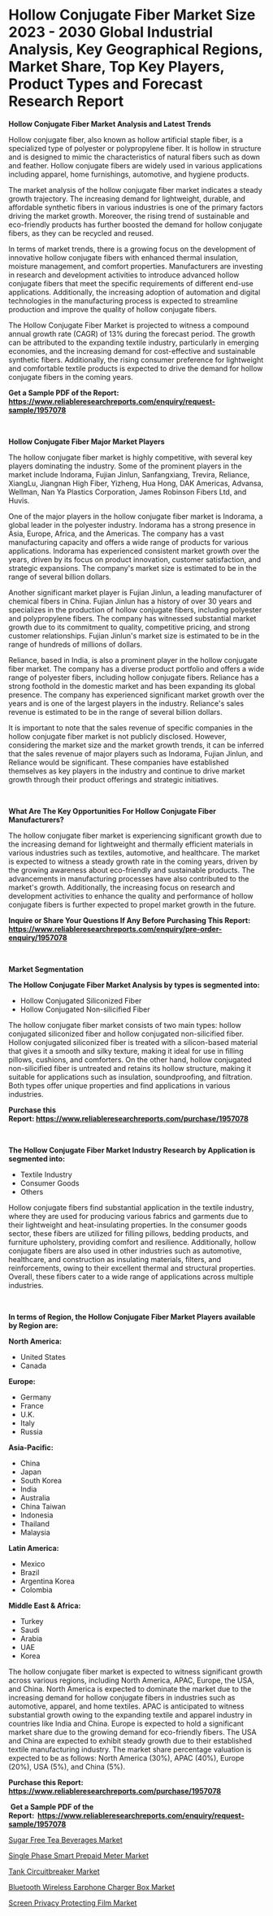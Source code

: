 <p><h1>Hollow Conjugate Fiber Market Size 2023 - 2030 Global Industrial Analysis, Key Geographical Regions, Market Share, Top Key Players, Product Types and Forecast Research Report</h1></p><p><strong>Hollow Conjugate Fiber Market Analysis and Latest Trends</strong></p>
<p><p>Hollow conjugate fiber, also known as hollow artificial staple fiber, is a specialized type of polyester or polypropylene fiber. It is hollow in structure and is designed to mimic the characteristics of natural fibers such as down and feather. Hollow conjugate fibers are widely used in various applications including apparel, home furnishings, automotive, and hygiene products.</p><p>The market analysis of the hollow conjugate fiber market indicates a steady growth trajectory. The increasing demand for lightweight, durable, and affordable synthetic fibers in various industries is one of the primary factors driving the market growth. Moreover, the rising trend of sustainable and eco-friendly products has further boosted the demand for hollow conjugate fibers, as they can be recycled and reused.</p><p>In terms of market trends, there is a growing focus on the development of innovative hollow conjugate fibers with enhanced thermal insulation, moisture management, and comfort properties. Manufacturers are investing in research and development activities to introduce advanced hollow conjugate fibers that meet the specific requirements of different end-use applications. Additionally, the increasing adoption of automation and digital technologies in the manufacturing process is expected to streamline production and improve the quality of hollow conjugate fibers.</p><p>The Hollow Conjugate Fiber Market is projected to witness a compound annual growth rate (CAGR) of 13% during the forecast period. The growth can be attributed to the expanding textile industry, particularly in emerging economies, and the increasing demand for cost-effective and sustainable synthetic fibers. Additionally, the rising consumer preference for lightweight and comfortable textile products is expected to drive the demand for hollow conjugate fibers in the coming years.</p></p>
<p><strong>Get a Sample PDF of the Report:&nbsp; <a href="https://www.reliableresearchreports.com/enquiry/request-sample/1957078">https://www.reliableresearchreports.com/enquiry/request-sample/1957078</a></strong></p>
<p>&nbsp;</p>
<p><strong>Hollow Conjugate Fiber Major Market Players</strong></p>
<p><p>The hollow conjugate fiber market is highly competitive, with several key players dominating the industry. Some of the prominent players in the market include Indorama, Fujian Jinlun, Sanfangxiang, Trevira, Reliance, XiangLu, Jiangnan High Fiber, Yizheng, Hua Hong, DAK Americas, Advansa, Wellman, Nan Ya Plastics Corporation, James Robinson Fibers Ltd, and Huvis.</p><p>One of the major players in the hollow conjugate fiber market is Indorama, a global leader in the polyester industry. Indorama has a strong presence in Asia, Europe, Africa, and the Americas. The company has a vast manufacturing capacity and offers a wide range of products for various applications. Indorama has experienced consistent market growth over the years, driven by its focus on product innovation, customer satisfaction, and strategic expansions. The company's market size is estimated to be in the range of several billion dollars.</p><p>Another significant market player is Fujian Jinlun, a leading manufacturer of chemical fibers in China. Fujian Jinlun has a history of over 30 years and specializes in the production of hollow conjugate fibers, including polyester and polypropylene fibers. The company has witnessed substantial market growth due to its commitment to quality, competitive pricing, and strong customer relationships. Fujian Jinlun's market size is estimated to be in the range of hundreds of millions of dollars.</p><p>Reliance, based in India, is also a prominent player in the hollow conjugate fiber market. The company has a diverse product portfolio and offers a wide range of polyester fibers, including hollow conjugate fibers. Reliance has a strong foothold in the domestic market and has been expanding its global presence. The company has experienced significant market growth over the years and is one of the largest players in the industry. Reliance's sales revenue is estimated to be in the range of several billion dollars.</p><p>It is important to note that the sales revenue of specific companies in the hollow conjugate fiber market is not publicly disclosed. However, considering the market size and the market growth trends, it can be inferred that the sales revenue of major players such as Indorama, Fujian Jinlun, and Reliance would be significant. These companies have established themselves as key players in the industry and continue to drive market growth through their product offerings and strategic initiatives.</p></p>
<p>&nbsp;</p>
<p><strong>What Are The Key Opportunities For Hollow Conjugate Fiber Manufacturers?</strong></p>
<p><p>The hollow conjugate fiber market is experiencing significant growth due to the increasing demand for lightweight and thermally efficient materials in various industries such as textiles, automotive, and healthcare. The market is expected to witness a steady growth rate in the coming years, driven by the growing awareness about eco-friendly and sustainable products. The advancements in manufacturing processes have also contributed to the market's growth. Additionally, the increasing focus on research and development activities to enhance the quality and performance of hollow conjugate fibers is further expected to propel market growth in the future.</p></p>
<p><strong>Inquire or Share Your Questions If Any Before Purchasing This Report: <a href="https://www.reliableresearchreports.com/enquiry/pre-order-enquiry/1957078">https://www.reliableresearchreports.com/enquiry/pre-order-enquiry/1957078</a></strong></p>
<p>&nbsp;</p>
<p><strong>Market Segmentation</strong></p>
<p><strong>The Hollow Conjugate Fiber Market Analysis by types is segmented into:</strong></p>
<p><ul><li>Hollow Conjugated Siliconized Fiber</li><li>Hollow Conjugated Non-silicified Fiber</li></ul></p>
<p><p>The hollow conjugate fiber market consists of two main types: hollow conjugated siliconized fiber and hollow conjugated non-silicified fiber. Hollow conjugated siliconized fiber is treated with a silicon-based material that gives it a smooth and silky texture, making it ideal for use in filling pillows, cushions, and comforters. On the other hand, hollow conjugated non-silicified fiber is untreated and retains its hollow structure, making it suitable for applications such as insulation, soundproofing, and filtration. Both types offer unique properties and find applications in various industries.</p></p>
<p><strong>Purchase this Report:&nbsp;<a href="https://www.reliableresearchreports.com/purchase/1957078">https://www.reliableresearchreports.com/purchase/1957078</a></strong></p>
<p>&nbsp;</p>
<p><strong>The Hollow Conjugate Fiber Market Industry Research by Application is segmented into:</strong></p>
<p><ul><li>Textile Industry</li><li>Consumer Goods</li><li>Others</li></ul></p>
<p><p>Hollow conjugate fibers find substantial application in the textile industry, where they are used for producing various fabrics and garments due to their lightweight and heat-insulating properties. In the consumer goods sector, these fibers are utilized for filling pillows, bedding products, and furniture upholstery, providing comfort and resilience. Additionally, hollow conjugate fibers are also used in other industries such as automotive, healthcare, and construction as insulating materials, filters, and reinforcements, owing to their excellent thermal and structural properties. Overall, these fibers cater to a wide range of applications across multiple industries.</p></p>
<p>&nbsp;</p>
<p><strong>In terms of Region, the Hollow Conjugate Fiber Market Players available by Region are:</strong></p>
<p>
    <p> <strong> North America: </strong>
        <ul>
            <li>United States</li>
            <li>Canada</li>
        </ul>
        </p> 
    <p> <strong> Europe: </strong>
        <ul>
            <li>Germany</li>
            <li>France</li>
            <li>U.K.</li>
            <li>Italy</li>
            <li>Russia</li>
        </ul>
        </p> 
    <p> <strong> Asia-Pacific: </strong>
        <ul>
            <li>China</li>
            <li>Japan</li>
            <li>South Korea</li>
            <li>India</li>
            <li>Australia</li>
            <li>China Taiwan</li>
            <li>Indonesia</li>
            <li>Thailand</li>
            <li>Malaysia</li>
        </ul>
        </p> 
    <p> <strong> Latin America: </strong>
        <ul>
            <li>Mexico</li>
            <li>Brazil</li>
            <li>Argentina Korea</li>
            <li>Colombia</li>
        </ul>
        </p> 
    <p> <strong> Middle East & Africa: </strong>
        <ul>
            <li>Turkey</li>
            <li>Saudi</li>
            <li>Arabia</li>
            <li>UAE</li>
            <li>Korea</li>
        </ul>
    </p>
    </p>
<p><p>The hollow conjugate fiber market is expected to witness significant growth across various regions, including North America, APAC, Europe, the USA, and China. North America is expected to dominate the market due to the increasing demand for hollow conjugate fibers in industries such as automotive, apparel, and home textiles. APAC is anticipated to witness substantial growth owing to the expanding textile and apparel industry in countries like India and China. Europe is expected to hold a significant market share due to the growing demand for eco-friendly fibers. The USA and China are expected to exhibit steady growth due to their established textile manufacturing industry. The market share percentage valuation is expected to be as follows: North America (30%), APAC (40%), Europe (20%), USA (5%), and China (5%).</p></p>
<p><strong>Purchase this Report: <a href="https://www.reliableresearchreports.com/purchase/1957078">https://www.reliableresearchreports.com/purchase/1957078</a></strong></p>
<p>&nbsp;<strong>Get a Sample PDF of the Report:&nbsp;&nbsp;<a href="https://www.reliableresearchreports.com/enquiry/request-sample/1957078">https://www.reliableresearchreports.com/enquiry/request-sample/1957078</a></strong></p>
<p><strong></strong></p>
<p><p><a href="https://medium.com/@jarredmertz2772/sugar-free-tea-beverages-market-research-report-its-history-and-forecast-2023-to-2030-d18d422c1407">Sugar Free Tea Beverages Market</a></p><p><a href="https://medium.com/@dylangilbert65/single-phase-smart-prepaid-meter-market-outlook-industry-overview-and-forecast-2023-to-2030-f657d6686fd2">Single Phase Smart Prepaid Meter Market</a></p><p><a href="https://medium.com/@randyrose31/tank-circuitbreaker-market-insights-into-market-cagr-market-trends-and-growth-strategies-53c57c58cb02">Tank Circuitbreaker Market</a></p><p><a href="https://medium.com/@anibalstamm1912/bluetooth-wireless-earphone-charger-box-market-insights-into-market-cagr-market-trends-and-f02757ca1027">Bluetooth Wireless Earphone Charger Box Market</a></p><p><a href="https://medium.com/@winonaboehm2023/screen-privacy-protecting-film-market-competitive-analysis-market-trends-and-forecast-to-2030-656757c673c9">Screen Privacy Protecting Film Market</a></p></p>